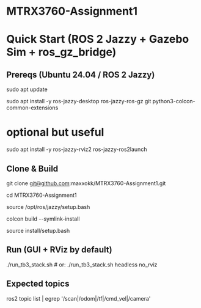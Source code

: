 # MTRX3760-Assignment1
 
# Quick Start (ROS 2 Jazzy + Gazebo Sim + ros_gz_bridge)

## Prereqs (Ubuntu 24.04 / ROS 2 Jazzy)
sudo apt update

sudo apt install -y ros-jazzy-desktop ros-jazzy-ros-gz git python3-colcon-common-extensions

# optional but useful
sudo apt install -y ros-jazzy-rviz2 ros-jazzy-ros2launch

## Clone & Build
git clone git@github.com:maxxokk/MTRX3760-Assignment1.git

cd MTRX3760-Assignment1 

source /opt/ros/jazzy/setup.bash

colcon build --symlink-install

source install/setup.bash

## Run (GUI + RViz by default)
./run_tb3_stack.sh              # or: ./run_tb3_stack.sh headless no_rviz

## Expected topics
ros2 topic list | egrep '/scan|/odom|/tf|/cmd_vel|/camera'
